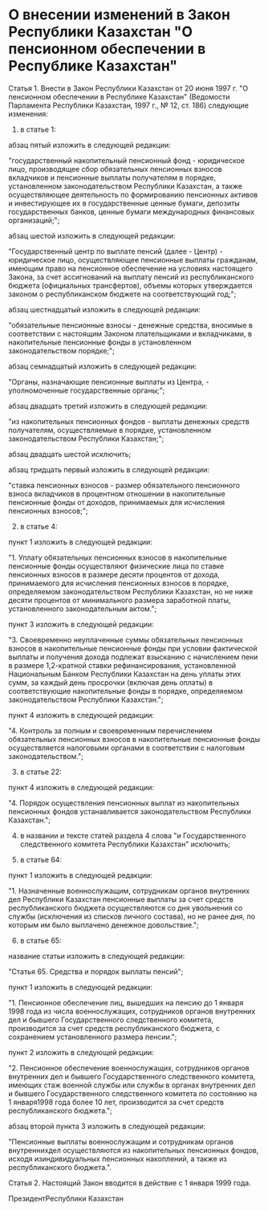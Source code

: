 # О внесении изменений в Закон Республики Казахстан "О пенсионном обеспечении в Республике Казахстан"

Статья 1. Внести в Закон Республики Казахстан от 20 июня 1997 г. "О пенсионном обеспечении в Республике Казахстан" (Ведомости Парламента Республики Казахстан, 1997 г., № 12, ст. 186) следующие изменения:

1) в статье 1:

абзац пятый изложить в следующей редакции:

"государственный накопительный пенсионный фонд - юридическое лицо, производящее сбор обязательных пенсионных взносов вкладчиков и пенсионные выплаты получателям в порядке, установленном законодательством Республики Казахстан, а также осуществляющее деятельность по формированию пенсионных активов и инвестирующее их в государственные ценные бумаги, депозиты государственных банков, ценные бумаги международных финансовых организаций;";

абзац шестой изложить в следующей редакции:

"Государственный центр по выплате пенсий (далее - Центр) - юридическое лицо, осуществляющее пенсионные выплаты гражданам, имеющим право на пенсионное обеспечение на условиях настоящего Закона, за счет ассигнований на выплату пенсий из республиканского бюджета (официальных трансфертов), объемы которых утверждается законом о республиканском бюджете на соответствующий год;";

абзац шестнадцатый изложить в следующей редакции:

"обязательные пенсионные взносы - денежные средства, вносимые в соответствии с настоящим Законом плательщиками и вкладчиками, в накопительные пенсионные фонды в установленном законодательством порядке;";

абзац семнадцатый изложить в следующей редакции:

"Органы, назначающие пенсионные выплаты из Центра, - уполномоченные государственные органы;";

абзац двадцать третий изложить в следующей редакции:

"из накопительных пенсионных фондов - выплаты денежных средств получателям, осуществляемые в порядке, установленном законодательством Республики Казахстан;";

абзац двадцать шестой исключить;

абзац тридцать первый изложить в следующей редакции:

"ставка пенсионных взносов - размер обязательного пенсионного взноса вкладчиков в процентном отношении в накопительные пенсионные фонды от доходов, принимаемых для исчисления пенсионных взносов;";

2) в статье 4:

пункт 1 изложить в следующей редакции:

"1. Уплату обязательных пенсионных взносов в накопительные пенсионные фонды осуществляют физические лица по ставке пенсионных взносов в размере десяти процентов от дохода, принимаемого для исчисления пенсионных взносов в порядке, определяемом законодательством Республики Казахстан, но не ниже десяти процентов от минимального размера заработной платы, установленного законодательным актом.";

пункт 3 изложить в следующей редакции:

"3. Своевременно неуплаченные суммы обязательных пенсионных взносов в накопительные пенсионные фонды при условии фактической выплаты и получения дохода подлежат взысканию с начислением пени в размере 1,2-кратной ставки рефинансирования, установленной Национальным Банком Республики Казахстан на день уплаты этих сумм, за каждый день просрочки (включая день оплаты) в соответствующие накопительные фонды в порядке, определяемом законодательством Республики Казахстан.";

пункт 4 изложить в следующей редакции:

"4. Контроль за полным и своевременным перечислением обязательных пенсионных взносов в накопительные пенсионные фонды осуществляется налоговыми органами в соответствии с налоговым законодательством.";

3) в статье 22:

пункт 4 изложить в следующей редакции:

"4. Порядок осуществления пенсионных выплат из накопительных пенсионных фондов устанавливается законодательством Республики Казахстан.";

4) в названии и тексте статей раздела 4 слова "и Государственного следственного комитета Республики Казахстан" исключить;

5) в статье 64:

пункт 1 изложить в следующей редакции:

"1. Назначенные военнослужащим, сотрудникам органов внутренних дел Республики Казахстан пенсионные выплаты за счет средств республиканского бюджета осуществляются со дня увольнения со службы (исключения из списков личного состава), но не ранее дня, по которым им было выплачено денежное довольствие.";

6) в статье 65:

название статьи изложить в следующей редакции:

"Статья 65. Средства и порядок выплаты пенсий";

пункт 1 изложить в следующей редакции:

"1. Пенсионное обеспечение лиц, вышедших на пенсию до 1 января 1998 года из числа военнослужащих, сотрудников органов внутренних дел и бывшего Государственного следственного комитета, производится за счет средств республиканского бюджета, с сохранением установленного размера пенсии.";

пункт 2 изложить в следующей редакции:

"2. Пенсионное обеспечение военнослужащих, сотрудников органов внутренних дел и бывшего Государственного следственного комитета, имеющих стаж военной службы или службы в органах внутренних дел и бывшего Государственного следственного комитета по состоянию на 1 января1998 года более 10 лет, производится за счет средств республиканского бюджета.";

абзац второй пункта 3 изложить в следующей редакции:

"Пенсионные выплаты военнослужащим и сотрудникам органов внутреннихдел осуществляются из накопительных пенсионных фондов, исходя изиндивидуальных пенсионных накоплений, а также из республиканского бюджета.".

Статья 2. Настоящий Закон вводится в действие с 1 января 1999 года.

ПрезидентРеспублики Казахстан

